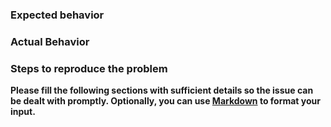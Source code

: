 ### Expected behavior

### Actual Behavior

### Steps to reproduce the problem

**Please fill the following sections with sufficient details so the issue can be dealt with promptly. Optionally, you can use [Markdown](https://guides.github.com/features/mastering-markdown/) to format your input.**
